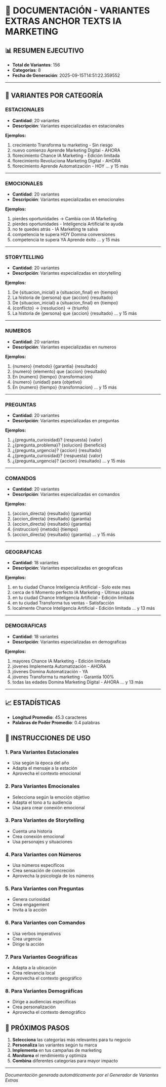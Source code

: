 # 🎨 DOCUMENTACIÓN - VARIANTES EXTRAS ANCHOR TEXTS IA MARKETING

## 📊 **RESUMEN EJECUTIVO**
- **Total de Variantes**: 156
- **Categorías**: 8
- **Fecha de Generación**: 2025-09-15T14:51:22.359552

---

## 🎯 **VARIANTES POR CATEGORÍA**

### **ESTACIONALES**
- **Cantidad**: 20 variantes
- **Descripción**: Variantes especializadas en estacionales

**Ejemplos:**
1. crecimiento Transforma tu marketing - Sin riesgo
2. nuevo comienzo Aprende Marketing Digital - AHORA
3. florecimiento Chance IA Marketing - Edición limitada
4. florecimiento Revoluciona Marketing Digital - AHORA
5. florecimiento Aprende Automatización - HOY
... y 15 más

---

### **EMOCIONALES**
- **Cantidad**: 20 variantes
- **Descripción**: Variantes especializadas en emocionales

**Ejemplos:**
1. pierdes oportunidades → Cambia con IA Marketing
2. pierdes oportunidades - Inteligencia Artificial te ayuda
3. no te quedes atrás - IA Marketing te salva
4. competencia te supera HOY Domina conversiones
5. competencia te supera YA Aprende éxito
... y 15 más

---

### **STORYTELLING**
- **Cantidad**: 20 variantes
- **Descripción**: Variantes especializadas en storytelling

**Ejemplos:**
1. De {situacion_inicial} a {situacion_final} en {tiempo}
2. La historia de {persona} que {accion} {resultado}
3. De {situacion_inicial} a {situacion_final} en {tiempo}
4. {conflicto} → {resolucion} → {triunfo}
5. La historia de {persona} que {accion} {resultado}
... y 15 más

---

### **NUMEROS**
- **Cantidad**: 20 variantes
- **Descripción**: Variantes especializadas en numeros

**Ejemplos:**
1. {numero} {metodo} {garantia} {resultado}
2. {numero} {elemento} que {accion} {resultado}
3. En {numero} {tiempo} {transformacion}
4. {numero} {unidad} para {objetivo}
5. En {numero} {tiempo} {transformacion}
... y 15 más

---

### **PREGUNTAS**
- **Cantidad**: 20 variantes
- **Descripción**: Variantes especializadas en preguntas

**Ejemplos:**
1. ¿{pregunta_curiosidad}? {respuesta} {valor}
2. ¿{pregunta_problema}? {solucion} {beneficio}
3. ¿{pregunta_urgencia}? {accion} {resultado}
4. ¿{pregunta_curiosidad}? {respuesta} {valor}
5. ¿{pregunta_urgencia}? {accion} {resultado}
... y 15 más

---

### **COMANDOS**
- **Cantidad**: 20 variantes
- **Descripción**: Variantes especializadas en comandos

**Ejemplos:**
1. {accion_directa} {resultado} {garantia}
2. {accion_directa} {resultado} {garantia}
3. {accion_directa} {resultado} {garantia}
4. {instruccion} {metodo} {tiempo}
5. {accion_directa} {resultado} {garantia}
... y 15 más

---

### **GEOGRAFICAS**
- **Cantidad**: 18 variantes
- **Descripción**: Variantes especializadas en geograficas

**Ejemplos:**
1. en tu ciudad Chance Inteligencia Artificial - Solo este mes
2. cerca de ti Momento perfecto IA Marketing - Últimas plazas
3. en tu ciudad Chance Inteligencia Artificial - Edición limitada
4. en tu ciudad Transforma tus ventas - Satisfacción
5. localmente Chance Inteligencia Artificial - Edición limitada
... y 13 más

---

### **DEMOGRAFICAS**
- **Cantidad**: 18 variantes
- **Descripción**: Variantes especializadas en demograficas

**Ejemplos:**
1. mayores Chance IA Marketing - Edición limitada
2. jóvenes Implementa Automatización - AHORA
3. jóvenes Domina Automatización - YA
4. jóvenes Transforma tu marketing - Garantía 100%
5. todas las edades Domina Marketing Digital - AHORA
... y 13 más

---

## 📈 **ESTADÍSTICAS**

- **Longitud Promedio**: 45.3 caracteres
- **Palabras de Poder Promedio**: 0.4 palabras

## 🎯 **INSTRUCCIONES DE USO**

### **1. Para Variantes Estacionales**
- Usa según la época del año
- Adapta el mensaje a la estación
- Aprovecha el contexto emocional

### **2. Para Variantes Emocionales**
- Selecciona según la emoción objetivo
- Adapta el tono a tu audiencia
- Usa para crear conexión emocional

### **3. Para Variantes de Storytelling**
- Cuenta una historia
- Crea conexión emocional
- Usa personajes y situaciones

### **4. Para Variantes con Números**
- Usa números específicos
- Crea sensación de concreción
- Aprovecha la psicología de los números

### **5. Para Variantes con Preguntas**
- Genera curiosidad
- Crea engagement
- Invita a la acción

### **6. Para Variantes con Comandos**
- Usa verbos imperativos
- Crea urgencia
- Dirige la acción

### **7. Para Variantes Geográficas**
- Adapta a la ubicación
- Crea relevancia local
- Aprovecha el contexto geográfico

### **8. Para Variantes Demográficas**
- Dirige a audiencias específicas
- Crea personalización
- Aprovecha el contexto demográfico

## 🚀 **PRÓXIMOS PASOS**

1. **Selecciona** las categorías más relevantes para tu negocio
2. **Personaliza** las variantes según tu marca
3. **Implementa** en tus campañas de marketing
4. **Monitorea** el rendimiento y optimiza
5. **Combina** diferentes categorías para mayor impacto

---

*Documentación generada automáticamente por el Generador de Variantes Extras*
